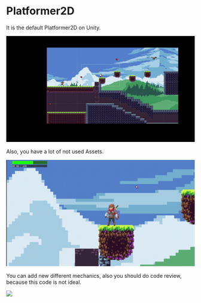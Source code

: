 # Platformer2D
It is the default Platformer2D on Unity.

![](/demo.gif)

Also, you have a lot of not used Assets. 

![](/bow.gif)

You can add new different mechanics, also you should do code review, because this code is not ideal.

![](/gameplay.gif)
